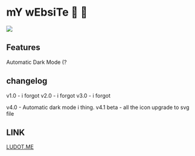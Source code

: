 # mY wEbsiTe :zany_face: :zany_face: 

[](https://)



![](https://i.imgur.com/jTsY85z.png)



## Features

Automatic Dark Mode (?

## changelog

v1.0 - i forgot
v2.0 - i forgot
v3.0 - i forgot

v4.0 - Automatic dark mode i thing.
v4.1 beta - all the icon upgrade to svg file 

## LINK

[LUDOT.ME](https://LUDOT.ME)


